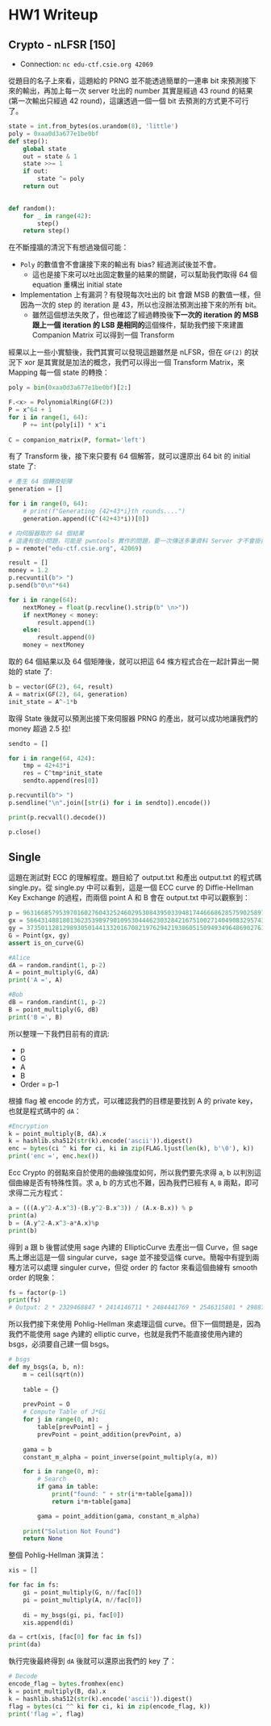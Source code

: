 # HW1 Writeup

## Crypto - nLFSR \[150\]

- Connection: `nc edu-ctf.csie.org 42069`

從題目的名子上來看，這題給的 PRNG 並不能透過簡單的一連串 bit 來預測接下來的輸出，再加上每一次 server 吐出的 number 其實是經過 43 round 的結果 (第一次輸出只經過 42 round)，這讓透過一個一個 bit 去預測的方式更不可行了。

```python
state = int.from_bytes(os.urandom(8), 'little')
poly = 0xaa0d3a677e1be0bf
def step():
    global state
    out = state & 1
    state >>= 1
    if out:
        state ^= poly
    return out
    

def random():
    for _ in range(42):
        step()
    return step()
```

在不斷撞牆的清況下有想過幾個可能：

- `Poly` 的數值會不會讓接下來的輸出有 bias? 經過測試後並不會。
  - 這也是接下來可以吐出固定數量的結果的關鍵，可以幫助我們取得 64 個 equation 重構出 initial state
- Implementation 上有漏洞？有發現每次吐出的 bit 會跟 MSB 的數值一樣，但因為一次的 step 的 iteration 是 43，所以也沒辦法預測出接下來的所有 bit。
  - 雖然這個想法失敗了，但也確認了經過轉換後**下一次的 iteration 的 MSB 跟上一個 iteration 的 LSB 是相同的**這個條件，幫助我們接下來建置 Companion Matrix 可以得到一個 Transform

經果以上一些小實驗後，我們其實可以發現這題雖然是 nLFSR，但在 `GF(2)` 的狀況下 xor 是其實就是加法的概念，我們可以得出一個 Transform Matrix，來 Mapping 每一個 state 的轉換：

```python
poly = bin(0xaa0d3a677e1be0bf)[2:]

F.<x> = PolynomialRing(GF(2))
P = x^64 + 1
for i in range(1, 64):
    P += int(poly[i]) * x^i
    
C = companion_matrix(P, format='left')
```

有了 Transform 後，接下來只要有 64 個解答，就可以還原出 64 bit 的 initial state 了:

```python
# 產生 64 個轉換矩陣
generation = []

for i in range(0, 64):
    # print(f"Generating {42+43*i}th rounds....")
    generation.append((C^(42+43*i))[0])

# 向伺服器取的 64 個結果
# 這邊有個小問題，可能是 pwntools 實作的問題，要一次傳送多筆資料 Server 才不會掛掉
p = remote("edu-ctf.csie.org", 42069)

result = []
money = 1.2
p.recvuntil(b"> ")
p.send(b"0\n"*64)

for i in range(64):
    nextMoney = float(p.recvline().strip(b" \n>"))
    if nextMoney < money:
        result.append(1)
    else:
        result.append(0)
    money = nextMoney
```

取的 64 個結果以及 64 個矩陣後，就可以把這 64 條方程式合在一起計算出一開始的 state 了:

```python
b = vector(GF(2), 64, result)
A = matrix(GF(2), 64, generation)
init_state = A^-1*b
```

取得 State 後就可以預測出接下來伺服器 PRNG 的產出，就可以成功地讓我們的 money 超過 2.5 拉!

```python
sendto = []

for i in range(64, 424):
    tmp = 42+43*i
    res = C^tmp*init_state
    sendto.append(res[0])

p.recvuntil(b"> ")
p.sendline("\n".join([str(i) for i in sendto]).encode())

print(p.recvall().decode())

p.close()
```

## Single

這題在測試對 ECC 的理解程度。題目給了 output.txt 和產出 output.txt 的程式碼 single.py。從 single.py 中可以看到，這是一個 ECC curve 的 Diffie-Hellman Key Exchange 的過程，而兩個 point A 和 B 會在 output.txt 中可以觀察到：

```python
p = 9631668579539701602760432524602953084395033948174466686285759025897298205383
gx = 5664314881801362353989790109530444623032842167510027140490832957430741393367
gy = 3735011281298930501441332016708219762942193860515094934964869027614672869355
G = Point(gx, gy)
assert is_on_curve(G)

#Alice
dA = random.randint(1, p-2)
A = point_multiply(G, dA)
print('A =', A)

#Bob
dB = random.randint(1, p-2)
B = point_multiply(G, dB)
print('B =', B)
```

所以整理一下我們目前有的資訊:
- p
- G
- A
- B
- Order = p-1

根據 flag 被 encode 的方式，可以確認我們的目標是要找到 A 的 private key，也就是程式碼中的 `dA`：

```python
#Encryption
k = point_multiply(B, dA).x
k = hashlib.sha512(str(k).encode('ascii')).digest()
enc = bytes(ci ^ ki for ci, ki in zip(FLAG.ljust(len(k), b'\0'), k))
print('enc =', enc.hex())
```

Ecc Crypto 的弱點來自於使用的曲線強度如何，所以我們要先求得 a, b 以判別這個曲線是否有特殊性質。求 a, b 的方式也不難，因為我們已經有 `A`, `B` 兩點，即可求得二元方程式：

```python
a = (((A.y^2-A.x^3)-(B.y^2-B.x^3)) / (A.x-B.x)) % p
print(a)
b = (A.y^2-A.x^3-a*A.x)%p
print(b)
```

得到 a 跟 b 後嘗試使用 sage 內建的 EllipticCurve 去產出一個 Curve，但 sage 馬上爆出這是一個 singular curve，sage 並不接受這條 curve。簡報中有提到兩種方法可以處理 singuler curve，但從 order 的 factor 來看這個曲線有 smooth order 的現象：

```python
fs = factor(p-1)
print(fs)
# Output: 2 * 2329468847 * 2414146711 * 2484441769 * 2546315801 * 2988745687 * 3048801089 * 3618313243 * 4105685383
```

所以我們接下來使用 Pohlig-Hellman 來處理這個 curve。但下一個問題是，因為我們不能使用 sage 內建的 elliptic curve，也就是我們不能直接使用內建的 bsgs，必須要自己建一個 bsgs。

```python
# bsgs
def my_bsgs(a, b, n):
    m = ceil(sqrt(n))
    
    table = {}
    
    prevPoint = O
    # Compute Table of J*Gi
    for j in range(0, m):
        table[prevPoint] = j
        prevPoint = point_addition(prevPoint, a)
            
    gama = b
    constant_m_alpha = point_inverse(point_multiply(a, m))

    for i in range(0, m):
        # Search
        if gama in table:
            print("found: " + str(i*m+table[gama]))
            return i*m+table[gama]

        gama = point_addition(gama, constant_m_alpha)
        
    print("Solution Not Found")
    return None
```

整個 Pohlig-Hellman 演算法：

```python
xis = []

for fac in fs:
    gi = point_multiply(G, n//fac[0])
    pi = point_multiply(A, n//fac[0])
    
    di = my_bsgs(gi, pi, fac[0])
    xis.append(di)

da = crt(xis, [fac[0] for fac in fs])
print(da)
```

執行完後最終得到 `dA` 後就可以還原出我們的 key 了：

```python
# Decode
encode_flag = bytes.fromhex(enc)
k = point_multiply(B, da).x
k = hashlib.sha512(str(k).encode('ascii')).digest()
flag = bytes(ci ^^ ki for ci, ki in zip(encode_flag, k))
print('flag =', flag)
```

